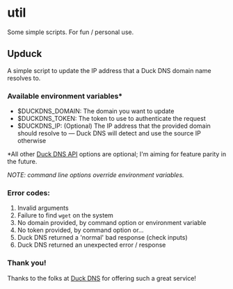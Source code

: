 # util
Some simple scripts. For fun / personal use.

## Upduck
 A simple script to update the IP address that a Duck DNS domain name
 resolves to.

### Available environment variables*
- $DUCKDNS_DOMAIN: The domain you want to update
- $DUCKDNS_TOKEN: The token to use to authenticate the request
- $DUCKDNS_IP: (Optional) The IP address that the provided domain
                should resolve to — Duck DNS will detect and use
                the source IP otherwise

*All other [Duck DNS API](https://www.duckdns.org/spec.jsp) options
are optional; I'm aiming for feature parity in the future.

_NOTE: command line options override environment variables._

###  Error codes:
1. Invalid arguments
2. Failure to find `wget` on the system
3. No domain provided, by command option or environment variable
4. No token provided, by command option or...
5. Duck DNS returned a 'normal' bad response (check inputs)
6. Duck DNS returned an unexpected error / response

### Thank you!
Thanks to the folks at [Duck DNS](https://www.duckdns.org/) for
offering such a great service!